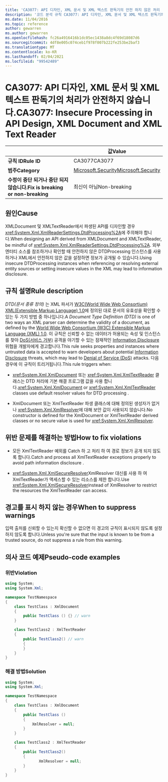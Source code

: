 ```yaml
---
title: 'CA3077: API 디자인, XML 문서 및 XML 텍스트 판독기의 안전 하지 않은 처리 (코드 분석)'
description: '코드 분석 규칙 CA3077: API 디자인, XML 문서 및 XML 텍스트 판독기의 안전 하지 않은 처리에 대해 알아봅니다.'
ms.date: 11/04/2016
ms.topic: reference
author: gewarren
ms.author: gewarren
ms.openlocfilehash: fc26a4916416b1dc05ec1438a8dc4f69d18087d6
ms.sourcegitcommit: 4df8e005c074ceb1f978f007b222fe253be2baf3
ms.translationtype: MT
ms.contentlocale: ko-KR
ms.lasthandoff: 02/04/2021
ms.locfileid: "99542489"
---
```

# <a name="ca3077-insecure-processing-in-api-design-xml-document-and-xml-text-reader"></a><span data-ttu-id="086c7-103">CA3077: API 디자인, XML 문서 및 XML 텍스트 판독기의 처리가 안전하지 않습니다.</span><span class="sxs-lookup"><span data-stu-id="086c7-103">CA3077: Insecure Processing in API Design, XML Document and XML Text Reader</span></span>

| | <span data-ttu-id="086c7-104">값</span><span class="sxs-lookup"><span data-stu-id="086c7-104">Value</span></span> |
|-|-|
| <span data-ttu-id="086c7-105">**규칙 ID**</span><span class="sxs-lookup"><span data-stu-id="086c7-105">**Rule ID**</span></span> |<span data-ttu-id="086c7-106">CA3077</span><span class="sxs-lookup"><span data-stu-id="086c7-106">CA3077</span></span>|
| <span data-ttu-id="086c7-107">**범주**</span><span class="sxs-lookup"><span data-stu-id="086c7-107">**Category**</span></span> |[<span data-ttu-id="086c7-108">Microsoft.Security</span><span class="sxs-lookup"><span data-stu-id="086c7-108">Microsoft.Security</span></span>](security-warnings.md)|
| <span data-ttu-id="086c7-109">**수정이 중단 되거나 중단 되지 않습니다.**</span><span class="sxs-lookup"><span data-stu-id="086c7-109">**Fix is breaking or non-breaking**</span></span> |<span data-ttu-id="086c7-110">최신이 아님</span><span class="sxs-lookup"><span data-stu-id="086c7-110">Non-breaking</span></span>|

## <a name="cause"></a><span data-ttu-id="086c7-111">원인</span><span class="sxs-lookup"><span data-stu-id="086c7-111">Cause</span></span>

<span data-ttu-id="086c7-112">XMLDocument 및 XMLTextReader에서 파생된 API를 디자인할 경우 <xref:System.Xml.XmlReaderSettings.DtdProcessing%2A>에 주의해야 합니다.</span><span class="sxs-lookup"><span data-stu-id="086c7-112">When designing an API derived from XMLDocument and XMLTextReader, be mindful of <xref:System.Xml.XmlReaderSettings.DtdProcessing%2A>.</span></span>  <span data-ttu-id="086c7-113">외부 엔터티 소스를 참조하거나 확인할 때 안전하지 않은 DTDProcessing 인스턴스를 사용하거나 XML에서 안전하지 않은 값을 설정하면 정보가 공개될 수 있습니다.</span><span class="sxs-lookup"><span data-stu-id="086c7-113">Using insecure DTDProcessing instances when referencing or resolving external entity sources or setting insecure values in the XML may lead to information disclosure.</span></span>

## <a name="rule-description"></a><span data-ttu-id="086c7-114">규칙 설명</span><span class="sxs-lookup"><span data-stu-id="086c7-114">Rule description</span></span>

<span data-ttu-id="086c7-115">*DTD(문서 종류 정의)* 는 XML 파서가  [W3C(World Wide Web Consortium) XML(Extensible Markup Language) 1.0](https://www.w3.org/TR/2008/REC-xml-20081126/)에 정의된 대로 문서의 유효성을 확인할 수 있는 두 가지 방법 중 하나입니다.</span><span class="sxs-lookup"><span data-stu-id="086c7-115">A *Document Type Definition (DTD)* is one of two ways an XML parser can determine the validity of a document, as defined by the  [World Wide Web Consortium (W3C) Extensible Markup Language (XML) 1.0](https://www.w3.org/TR/2008/REC-xml-20081126/).</span></span> <span data-ttu-id="086c7-116">이 규칙은 신뢰할 수 없는 데이터가 허용되는 속성 및 인스턴스를 찾아 [DoS(서비스 거부)](../../../framework/wcf/feature-details/information-disclosure.md) 공격을 야기할 수 있는 잠재적인 [Information Disclosure](../../../framework/wcf/feature-details/denial-of-service.md) 위협을 개발자에게 경고합니다.</span><span class="sxs-lookup"><span data-stu-id="086c7-116">This rule seeks properties and instances where untrusted data is accepted to warn developers about potential [Information Disclosure](../../../framework/wcf/feature-details/information-disclosure.md) threats, which may lead to [Denial of Service (DoS)](../../../framework/wcf/feature-details/denial-of-service.md) attacks.</span></span> <span data-ttu-id="086c7-117">다음 경우에 이 규칙이 트리거됩니다.</span><span class="sxs-lookup"><span data-stu-id="086c7-117">This rule triggers when:</span></span>

- <span data-ttu-id="086c7-118"><xref:System.Xml.XmlDocument> 또는 <xref:System.Xml.XmlTextReader> 클래스는 DTD 처리에 기본 해결 프로그램 값을 사용 합니다.</span><span class="sxs-lookup"><span data-stu-id="086c7-118"><xref:System.Xml.XmlDocument> or <xref:System.Xml.XmlTextReader> classes use default resolver values for DTD processing    .</span></span>

- <span data-ttu-id="086c7-119">XmlDocument 또는 XmlTextReader 파생 클래스에 대해 정의된 생성자가 없거나 <xref:System.Xml.XmlResolver>에 대해 보안 값이 사용되지 않습니다.</span><span class="sxs-lookup"><span data-stu-id="086c7-119">No constructor is defined for the XmlDocument or XmlTextReader derived classes or no secure value is used for <xref:System.Xml.XmlResolver>.</span></span>

## <a name="how-to-fix-violations"></a><span data-ttu-id="086c7-120">위반 문제를 해결하는 방법</span><span class="sxs-lookup"><span data-stu-id="086c7-120">How to fix violations</span></span>

- <span data-ttu-id="086c7-121">모든 XmlTextReader 예외를 Catch 하 고 처리 하 여 경로 정보가 공개 되지 않도록 합니다.</span><span class="sxs-lookup"><span data-stu-id="086c7-121">Catch and process all XmlTextReader exceptions properly to avoid path information disclosure    .</span></span>

- <span data-ttu-id="086c7-122"><xref:System.Xml.XmlSecureResolver>XmlResolver 대신를 사용 하 여 XmlTextReader가 액세스할 수 있는 리소스를 제한 합니다.</span><span class="sxs-lookup"><span data-stu-id="086c7-122">Use <xref:System.Xml.XmlSecureResolver>instead of XmlResolver to restrict the resources the XmlTextReader can  access.</span></span>

## <a name="when-to-suppress-warnings"></a><span data-ttu-id="086c7-123">경고를 표시 하지 않는 경우</span><span class="sxs-lookup"><span data-stu-id="086c7-123">When to suppress warnings</span></span>

<span data-ttu-id="086c7-124">입력 출처를 신뢰할 수 있는지 확신할 수 없으면 이 경고의 규칙이 표시되지 않도록 설정하지 않도록 합니다.</span><span class="sxs-lookup"><span data-stu-id="086c7-124">Unless you're sure that the input is known to be from a trusted source, do not suppress a rule from this warning.</span></span>

## <a name="pseudo-code-examples"></a><span data-ttu-id="086c7-125">의사 코드 예제</span><span class="sxs-lookup"><span data-stu-id="086c7-125">Pseudo-code examples</span></span>

### <a name="violation"></a><span data-ttu-id="086c7-126">위반</span><span class="sxs-lookup"><span data-stu-id="086c7-126">Violation</span></span>

```csharp
using System;
using System.Xml;

namespace TestNamespace
{
    class TestClass : XmlDocument
    {
        public TestClass () {} // warn
    }

    class TestClass2 : XmlTextReader
    {
        public TestClass2() // warn
        {
        }
    }
}
```

### <a name="solution"></a><span data-ttu-id="086c7-127">해결 방법</span><span class="sxs-lookup"><span data-stu-id="086c7-127">Solution</span></span>

```csharp
using System;
using System.Xml;

namespace TestNamespace
{
    class TestClass : XmlDocument
    {
        public TestClass ()
        {
            XmlResolver = null;
        }
    }

    class TestClass2 : XmlTextReader
    {
        public TestClass2()
        {
               XmlResolver = null;
        }
    }
}
```
